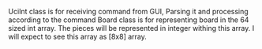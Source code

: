 UciInt class is for receiving command from GUI, Parsing it and processing according to the command 
Board class is for representing board in the 64 sized int array. 
The pieces will be represented in integer withing this array. I will expect to see this array as [8x8] array. 

